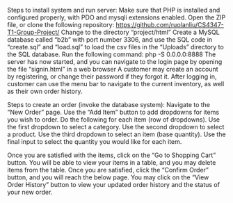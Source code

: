Steps to install system and run server:
  Make sure that PHP is installed and configured properly, with PDO and mysqli extensions enabled.
  Open the ZIP file, or clone the following repository: https://github.com/ruolanliu/CS4347-T1-Group-Project/
  Change to the directory “project/html”
  Create a MySQL database called “b2b” with port number 3306, and use the SQL code in “create.sql” and “load.sql” to load the csv files    in the “Uploads” directory to the SQL database.
  Run the following command:  php -S 0.0.0.0:8888
  The server has now started, and you can navigate to the login page by opening the file “signin.html” in a web browser
  A customer may create an account by registering, or change their password if they forgot it.
  After logging in, customer can use the menu bar to navigate to the current inventory, as well as their own order history.
  
Steps to create an order (invoke the database system):
  Navigate to the “New Order” page.
  Use the “Add Item” button to add dropdowns for items you wish to order.
  Do the following for each item (row of dropdowns).
  Use the first dropdown to select a category.
  Use the second dropdown to select a product.
  Use the third dropdown to select an item (base quantity).
  Use the final input to select the quantity you would like for each item.

Once you are satisfied with the items, click on the “Go to Shopping Cart” button. You will be able to view your items in a table, and you may delete items from the table.
Once you are satisfied, click the “Confirm Order” button, and you will reach the below page. You may click on the “View Order History” button to view your updated order history and the status of your new order.
